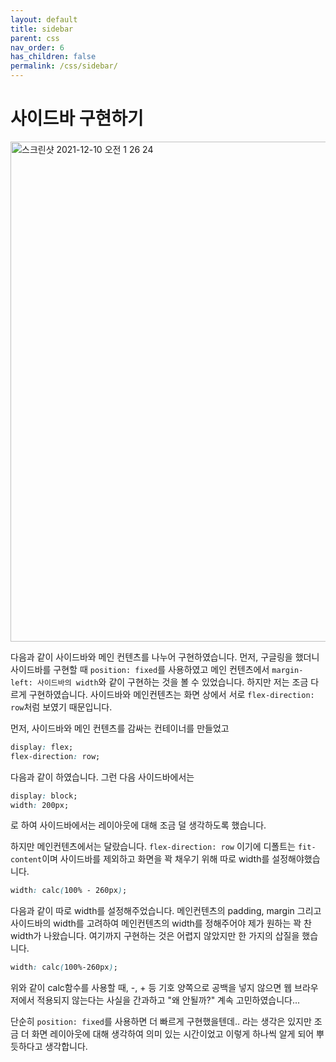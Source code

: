 ```yaml
---
layout: default
title: sidebar
parent: css
nav_order: 6
has_children: false
permalink: /css/sidebar/
---
```


# 사이드바 구현하기

<img width="800" alt="스크린샷 2021-12-10 오전 1 26 24" src="https://user-images.githubusercontent.com/62797441/145435827-f0f24ae9-031d-44f2-922b-bafe22e05df7.png">

다음과 같이 사이드바와 메인 컨텐츠를 나누어 구현하였습니다.
먼저, 구글링을 했더니 사이드바를 구현할 때 `position: fixed`를 사용하였고 메인 컨텐츠에서 `margin-left: 사이드바의 width`와 같이 구현하는 것을 볼 수 있었습니다. 하지만 저는 조금 다르게 구현하였습니다. 사이드바와 메인컨텐츠는 화면 상에서 서로 `flex-direction: row`처럼 보였기 때문입니다.

먼저, 사이드바와 메인 컨텐츠를 감싸는 컨테이너를 만들었고 
``` css
display: flex;
flex-direction: row;
```
다음과 같이 하였습니다. 그런 다음 사이드바에서는

``` css
display: block;
width: 200px;
```
로 하여 사이드바에서는 레이아웃에 대해 조금 덜 생각하도록 했습니다.

하지만 메인컨텐츠에서는 달랐습니다.
`flex-direction: row` 이기에 디폴트는 `fit-content`이며 사이드바를 제외하고 화면을 꽉 채우기 위해 따로 width를 설정해야했습니다.

``` css
width: calc(100% - 260px);
```
다음과 같이 따로 width를 설정해주었습니다. 메인컨텐츠의 padding, margin 그리고 사이드바의 width를 고려하여 메인컨텐츠의 width를 정해주어야 제가 원하는 꽉 찬 width가 나왔습니다. 여기까지 구현하는 것은 어렵지 않았지만 한 가지의 삽질을 했습니다.

``` css
width: calc(100%-260px);
```
위와 같이 calc함수를 사용할 때, -, + 등 기호 양쪽으로 공백을 넣지 않으면 웹 브라우저에서 적용되지 않는다는 사실을 간과하고 "왜 안될까?" 계속 고민하였습니다...

단순히 `position: fixed`를 사용하면 더 빠르게 구현했을텐데.. 라는 생각은 있지만 조금 더 화면 레이아웃에 대해 생각하여 의미 있는 시간이었고 이렇게 하나씩 알게 되어 뿌듯하다고 생각합니다.